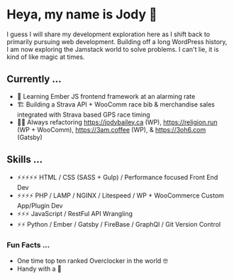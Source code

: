 # Heya, my name is Jody 👋

I guess I will share my development exploration here as I shift back to primarily pursuing web development. Building off a long WordPress history, I am now exploring the Jamstack world to solve problems. I can't lie, it is kind of like magic at times.

## Currently ...
- 🌱 Learning Ember JS frontend framework at an alarming rate
- 🏗 Building a Strava API + WooComm race bib & merchandise sales integrated with Strava based GPS race timing
- 👷‍♀️ Always refactoring https://jodybailey.ca (WP), https://religion.run (WP + WooComm), https://3am.coffee (WP), & https://3oh6.com (Gatsby)

## Skills ...
- ⚡️⚡️⚡️⚡️⚡️  HTML / CSS (SASS + Gulp) / Performance focused Front End Dev
- ⚡️⚡️⚡️⚡️   PHP / LAMP / NGINX / Litespeed / WP + WooCommerce Custom App/Plugin Dev
- ⚡️⚡️⚡️    JavaScript / RestFul API Wrangling
- ⚡️⚡️     Python / Ember / Gatsby / FireBase / GraphQl / Git Version Control

### Fun Facts ...
- One time top ten ranked Overclocker in the world 🤓
- Handy with a 📸
